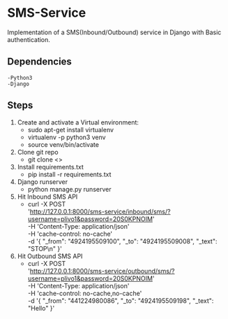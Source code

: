 # SMS-Service #
Implementation of a SMS(Inbound/Outbound) service in Django with Basic authentication.
## Dependencies ##
    -Python3
    -Django

## Steps ##
1. Create and activate a Virtual environment:
    - sudo apt-get install virtualenv
    - virtualenv -p python3 venv
    - source venv/bin/activate
2. Clone git repo
    - git clone <>
3. Install requirements.txt
    - pip install -r requirements.txt
4. Django runserver
    - python manage.py runserver
5. Hit Inbound SMS API
    - curl -X POST \
  'http://127.0.0.1:8000/sms-service/inbound/sms/?username=plivo1&password=20S0KPNOIM' \
  -H 'Content-Type: application/json' \
  -H 'cache-control: no-cache' \
  -d '{
	"_from": "4924195509100",
	"_to": "4924195509008",
	"_text": "STOP\n"
}'
6. Hit Outbound SMS API
    - curl -X POST \
  'http://127.0.0.1:8000/sms-service/outbound/sms/?username=plivo1&password=20S0KPNOIM' \
  -H 'Content-Type: application/json' \
  -H 'cache-control: no-cache,no-cache' \
  -d '{
	"_from": "441224980086",
	"_to": "4924195509198",
	"_text": "Hello"
}'
